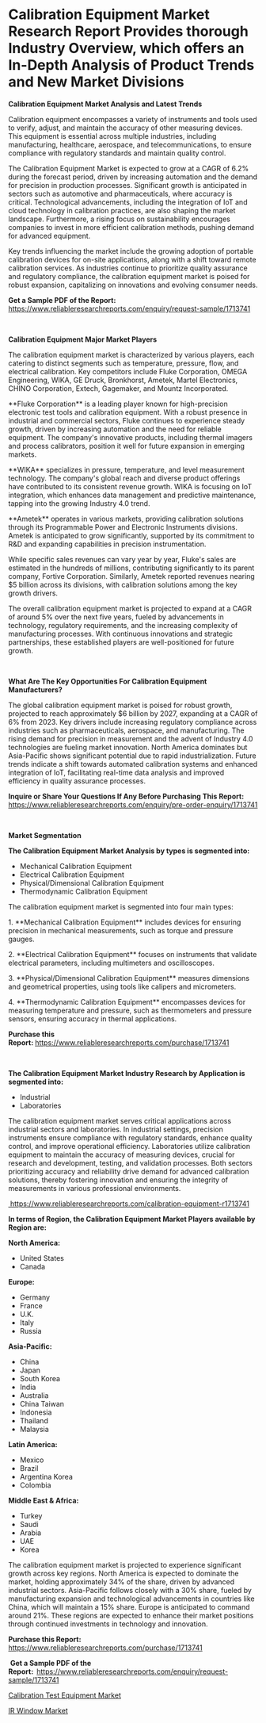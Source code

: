 <p><h1>Calibration Equipment Market Research Report Provides thorough Industry Overview, which offers an In-Depth Analysis of Product Trends and New Market Divisions</h1></p><p><strong>Calibration Equipment Market Analysis and Latest Trends</strong></p>
<p><p>Calibration equipment encompasses a variety of instruments and tools used to verify, adjust, and maintain the accuracy of other measuring devices. This equipment is essential across multiple industries, including manufacturing, healthcare, aerospace, and telecommunications, to ensure compliance with regulatory standards and maintain quality control. </p><p>The Calibration Equipment Market is expected to grow at a CAGR of 6.2% during the forecast period, driven by increasing automation and the demand for precision in production processes. Significant growth is anticipated in sectors such as automotive and pharmaceuticals, where accuracy is critical. Technological advancements, including the integration of IoT and cloud technology in calibration practices, are also shaping the market landscape. Furthermore, a rising focus on sustainability encourages companies to invest in more efficient calibration methods, pushing demand for advanced equipment. </p><p>Key trends influencing the market include the growing adoption of portable calibration devices for on-site applications, along with a shift toward remote calibration services. As industries continue to prioritize quality assurance and regulatory compliance, the calibration equipment market is poised for robust expansion, capitalizing on innovations and evolving consumer needs.</p></p>
<p><strong>Get a Sample PDF of the Report:&nbsp;</strong> <a href="https://www.reliableresearchreports.com/enquiry/request-sample/1713741?utm_campaign=31&utm_medium=2&utm_source=Github&utm_content=ia&utm_term=11012025&utm_id=calibration-equipment">https://www.reliableresearchreports.com/enquiry/request-sample/1713741</a></p>
<p>&nbsp;</p>
<p><strong>Calibration Equipment Major Market Players</strong></p>
<p><p>The calibration equipment market is characterized by various players, each catering to distinct segments such as temperature, pressure, flow, and electrical calibration. Key competitors include Fluke Corporation, OMEGA Engineering, WIKA, GE Druck, Bronkhorst, Ametek, Martel Electronics, CHINO Corporation, Extech, Gagemaker, and Mountz Incorporated.</p><p>**Fluke Corporation** is a leading player known for high-precision electronic test tools and calibration equipment. With a robust presence in industrial and commercial sectors, Fluke continues to experience steady growth, driven by increasing automation and the need for reliable equipment. The company's innovative products, including thermal imagers and process calibrators, position it well for future expansion in emerging markets.</p><p>**WIKA** specializes in pressure, temperature, and level measurement technology. The company's global reach and diverse product offerings have contributed to its consistent revenue growth. WIKA is focusing on IoT integration, which enhances data management and predictive maintenance, tapping into the growing Industry 4.0 trend.</p><p>**Ametek** operates in various markets, providing calibration solutions through its Programmable Power and Electronic Instruments divisions. Ametek is anticipated to grow significantly, supported by its commitment to R&D and expanding capabilities in precision instrumentation.</p><p>While specific sales revenues can vary year by year, Fluke's sales are estimated in the hundreds of millions, contributing significantly to its parent company, Fortive Corporation. Similarly, Ametek reported revenues nearing $5 billion across its divisions, with calibration solutions among the key growth drivers.</p><p>The overall calibration equipment market is projected to expand at a CAGR of around 5% over the next five years, fueled by advancements in technology, regulatory requirements, and the increasing complexity of manufacturing processes. With continuous innovations and strategic partnerships, these established players are well-positioned for future growth.</p></p>
<p>&nbsp;</p>
<p><strong>What Are The Key Opportunities For Calibration Equipment Manufacturers?</strong></p>
<p><p>The global calibration equipment market is poised for robust growth, projected to reach approximately $6 billion by 2027, expanding at a CAGR of 6% from 2023. Key drivers include increasing regulatory compliance across industries such as pharmaceuticals, aerospace, and manufacturing. The rising demand for precision in measurement and the advent of Industry 4.0 technologies are fueling market innovation. North America dominates but Asia-Pacific shows significant potential due to rapid industrialization. Future trends indicate a shift towards automated calibration systems and enhanced integration of IoT, facilitating real-time data analysis and improved efficiency in quality assurance processes.</p></p>
<p><strong>Inquire or Share Your Questions If Any Before Purchasing This Report:</strong> <a href="https://www.reliableresearchreports.com/enquiry/pre-order-enquiry/1713741?utm_campaign=31&utm_medium=2&utm_source=Github&utm_content=ia&utm_term=11012025&utm_id=calibration-equipment">https://www.reliableresearchreports.com/enquiry/pre-order-enquiry/1713741</a></p>
<p>&nbsp;</p>
<p><strong>Market Segmentation</strong></p>
<p><strong>The Calibration Equipment Market Analysis by types is segmented into:</strong></p>
<p><ul><li>Mechanical Calibration Equipment</li><li>Electrical Calibration Equipment</li><li>Physical/Dimensional Calibration Equipment</li><li>Thermodynamic Calibration Equipment</li></ul></p>
<p><p>The calibration equipment market is segmented into four main types: </p><p>1. **Mechanical Calibration Equipment** includes devices for ensuring precision in mechanical measurements, such as torque and pressure gauges.  </p><p>2. **Electrical Calibration Equipment** focuses on instruments that validate electrical parameters, including multimeters and oscilloscopes.  </p><p>3. **Physical/Dimensional Calibration Equipment** measures dimensions and geometrical properties, using tools like calipers and micrometers.  </p><p>4. **Thermodynamic Calibration Equipment** encompasses devices for measuring temperature and pressure, such as thermometers and pressure sensors, ensuring accuracy in thermal applications.</p></p>
<p><strong>Purchase this Report:&nbsp;</strong><a href="https://www.reliableresearchreports.com/purchase/1713741?utm_campaign=31&utm_medium=2&utm_source=Github&utm_content=ia&utm_term=11012025&utm_id=calibration-equipment">https://www.reliableresearchreports.com/purchase/1713741</a></p>
<p>&nbsp;</p>
<p><strong>The Calibration Equipment Market Industry Research by Application is segmented into:</strong></p>
<p><ul><li>Industrial</li><li>Laboratories</li></ul></p>
<p><p>The calibration equipment market serves critical applications across industrial sectors and laboratories. In industrial settings, precision instruments ensure compliance with regulatory standards, enhance quality control, and improve operational efficiency. Laboratories utilize calibration equipment to maintain the accuracy of measuring devices, crucial for research and development, testing, and validation processes. Both sectors prioritizing accuracy and reliability drive demand for advanced calibration solutions, thereby fostering innovation and ensuring the integrity of measurements in various professional environments.</p></p>
<p><a href="https://www.reliableresearchreports.com/calibration-equipment-r1713741?utm_campaign=31&utm_medium=2&utm_source=Github&utm_content=ia&utm_term=11012025&utm_id=calibration-equipment">&nbsp;https://www.reliableresearchreports.com/calibration-equipment-r1713741</a></p>
<p><strong>In terms of Region, the Calibration Equipment Market Players available by Region are:</strong></p>
<p>
    <p> <strong> North America: </strong>
        <ul>
            <li>United States</li>
            <li>Canada</li>
        </ul>
        </p> 
    <p> <strong> Europe: </strong>
        <ul>
            <li>Germany</li>
            <li>France</li>
            <li>U.K.</li>
            <li>Italy</li>
            <li>Russia</li>
        </ul>
        </p> 
    <p> <strong> Asia-Pacific: </strong>
        <ul>
            <li>China</li>
            <li>Japan</li>
            <li>South Korea</li>
            <li>India</li>
            <li>Australia</li>
            <li>China Taiwan</li>
            <li>Indonesia</li>
            <li>Thailand</li>
            <li>Malaysia</li>
        </ul>
        </p> 
    <p> <strong> Latin America: </strong>
        <ul>
            <li>Mexico</li>
            <li>Brazil</li>
            <li>Argentina Korea</li>
            <li>Colombia</li>
        </ul>
        </p> 
    <p> <strong> Middle East & Africa: </strong>
        <ul>
            <li>Turkey</li>
            <li>Saudi</li>
            <li>Arabia</li>
            <li>UAE</li>
            <li>Korea</li>
        </ul>
    </p>
    </p>
<p><p>The calibration equipment market is projected to experience significant growth across key regions. North America is expected to dominate the market, holding approximately 34% of the share, driven by advanced industrial sectors. Asia-Pacific follows closely with a 30% share, fueled by manufacturing expansion and technological advancements in countries like China, which will maintain a 15% share. Europe is anticipated to command around 21%. These regions are expected to enhance their market positions through continued investments in technology and innovation.</p></p>
<p><strong>Purchase this Report: </strong><a href="https://www.reliableresearchreports.com/purchase/1713741?utm_campaign=31&utm_medium=2&utm_source=Github&utm_content=ia&utm_term=11012025&utm_id=calibration-equipment">https://www.reliableresearchreports.com/purchase/1713741</a></p>
<p>&nbsp;<strong>Get a Sample PDF of the Report:&nbsp;&nbsp;</strong><a href="https://www.reliableresearchreports.com/enquiry/request-sample/1713741?utm_campaign=31&utm_medium=2&utm_source=Github&utm_content=ia&utm_term=11012025&utm_id=calibration-equipment">https://www.reliableresearchreports.com/enquiry/request-sample/1713741</a></p>
<p><strong></strong></p>
<p><p><a href="https://github.com/juniordelafrance/Market-Research-Report-List-5/blob/main/calibration-test-equipment-market.md?utm_campaign=31&utm_medium=2&utm_source=Github&utm_content=ia&utm_term=11012025&utm_id=calibration-equipment">Calibration Test Equipment Market</a></p><p><a href="https://github.com/bogganbillie6969/Market-Research-Report-List-1/blob/main/ir-window-market.md?utm_campaign=31&utm_medium=2&utm_source=Github&utm_content=ia&utm_term=11012025&utm_id=calibration-equipment">IR Window Market</a></p></p>